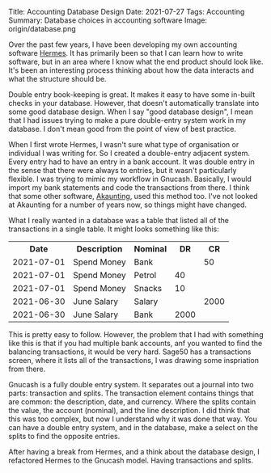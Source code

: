 Title: Accounting Database Design
Date: 2021-07-27
Tags: Accounting
Summary: Database choices in accounting software
Image: origin/database.png

Over the past few years, I have been developing my own accounting software [Hermes](https://hermes.dev.huginn.uk). It has primarily been so that I can learn how to write software, but in an area where I know what the end product should look like. It's been an interesting process thinking about how the data interacts and what the structure should be.

Double entry book-keeping is great. It makes it easy to have some in-built checks in your database. However, that doesn't automatically translate into some good database design. When I say "good database design", I mean that I had issues trying to make a pure double-entry system work in my database. I don't mean good from the point of view of best practice.

When I first wrote Hermes, I wasn't sure what type of organisation or individual I was writing for. So I created a double-entry adjacent system. Every entry had to have an entry in a bank account. It was double entry in the sense that there were always to entries, but it wasn't particularly flexible. I was trying to mimic my workflow in Gnucash. Basically, I would import my bank statements and code the transactions from there. I think that some other software, [Akaunting](https://akaunting.com/), used this method too. I've not looked at Akaunting for a number of years now, so things might have changed.

What I really wanted in a database was a table that listed all of the transactions in a single table. It might looks something like this:

<table class="table table-sm">
	<tr>
		<th>Date</th>
		<th>Description</th>
		<th>Nominal</th>
		<th>DR</th>
		<th>CR</th>
	</tr>
	<tr>
		<td>2021-07-01</td>
		<td>Spend Money</td>
		<td>Bank</td>
		<td></td>
		<td>50</td>
	</tr>
	<tr>
		<td>2021-07-01</td>
		<td>Spend Money</td>
		<td>Petrol</td>
		<td>40</td>
		<td></td>
	</tr>
	<tr>
		<td>2021-07-01</td>
		<td>Spend Money</td>
		<td>Snacks</td>
		<td>10</td>
		<td></td>
	</tr>
	<tr>
		<td>2021-06-30</td>
		<td>June Salary</td>
		<td>Salary</td>
		<td></td>
		<td>2000</td>
	</tr>
	<tr>
		<td>2021-06-30</td>
		<td>June Salary</td>
		<td>Bank</td>
		<td>2000</td>
		<td></td>
	</tr>
</table>

This is pretty easy to follow. However, the problem that I had with something like this is that if you had multiple bank accounts, anf you wanted to find the balancing transactions, it would be very hard. Sage50 has a transactions screen, where it lists all of the transactions, I was drawing some inspriation from there.

Gnucash is a fully double entry system. It separates out a journal into two parts: transaction and splits. The transaction element contains things that are common: the description, date, and currency. Where the splits contain the value, the account (nominal), and the line description. I did think that this was too complex, but now I understand why it was done that way. You can have a double entry system, and in the database, make a select on the splits to find the opposite entries.

After having a break from Hermes, and a think about the database design, I refactored Hermes to the Gnucash model. Having transactions and splits. 